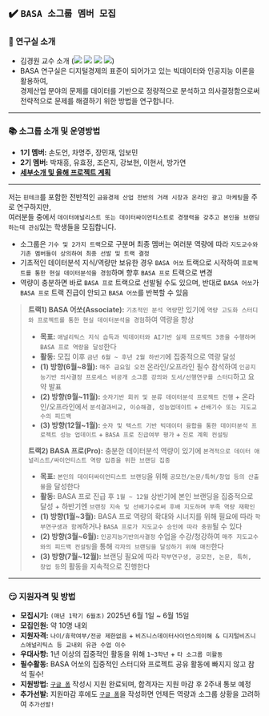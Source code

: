 ## ✔️ `BASA 소그룹 멤버 모집`

### :office: 연구실 소개
- 김경원 교수 소개 (<a href="https://sites.google.com/view/thekimk" target="_blank"><img src="https://img.shields.io/badge/Homepage-4285F4?style=flat-square&logo=Google&logoColor=white"/></a> <a href="https://scholar.google.com/citations?hl=ko&user=nHPe-4UAAAAJ&view_op=list_works&sortby=pubdate" target="_blank"><img src="https://img.shields.io/badge/Google Scholar-4285F4?style=flat-square&logo=Google Scholar&logoColor=white"/></a> <a href="https://www.youtube.com/channel/UCEYxJNI5dhnn_CdC9BEWTuA" target="_blank"><img src="https://img.shields.io/badge/YouTube-FF0000?style=flat-square&logo=YouTube&logoColor=white"/></a> <a href="https://github.com/thekimk" target="_blank"><img src="https://img.shields.io/badge/Github-181717?style=flat-square&logo=Github&logoColor=white"/></a>)
- BASA 연구실은 디지털경제의 표준이 되어가고 있는 빅데이터와 인공지능 이론을 활용하여,     
경제산업 분야의 문제를 데이터를 기반으로 정량적으로 분석하고 의사결정함으로써 전략적으로 문제를 해결하기 위한 방법을 연구합니다.    

---

### :books: 소그룹 소개 및 운영방법
- **1기 멤버:** 손도언, 차명주, 장민재, 임보민
- **2기 멤버:** 박재흥, 유효정, 조은지, 강보현, 이현서, 방가연
- [**세부소개 및 올해 프로젝트 계획**](https://github.com/thekimk/DEBA-Research/blob/main/%5BDocument%5D/DEBA_Introduction_20250101.pdf)

---

저는 `핀테크`를 포함한 전반적인 `금융경제 산업 전반의 거래 시장과 온라인 광고 마케팅`을 주로 연구하지만,     
여러분들 중에서 `데이터애널리스트 또는 데이터싸이언티스트로 경쟁력을 갖추고 본인을 브랜딩하는데 관심`있는 학생들을 모집합니다.     

- 소그룹은 `기수 및 2가지 트랙`으로 구분며 최종 멤버는 여러분 역량에 따라 `지도교수와 기존 멤버들이 상의하여 최종 선발 및 트랙 결정`     
- 기초적인 데이터분석 지식/역량만 보유한 경우 `BASA 어쏘` 트랙으로 시작하여 `프로젝트를 통한 현실 데이터분석을 경험`하며 향후 `BASA 프로` 트랙으로 변경     
- 역량이 충분하면 바로 `BASA 프로` 트랙으로 선발될 수도 있으며, 반대로 `BASA 어쏘`가 `BASA 프로` 트랙 진급이 안되고 `BASA 어쏘`를 반복할 수 있음     

> **트랙1) BASA 어쏘(Associate):** `기초적인 분석 역량`만 있기에 `역량 고도화 스터디와 프로젝트를 통한 현실 데이터분석을 경험`하여 역량을 향상
>
> - **목표:** `애널리틱스 지식 습득과 빅데이터와 AI기반 실제 프로젝트 3종을 수행하며 BASA 프로 역량을 달성`한다
> - **활동:** 모집 이후 `금년 6월 ~ 후년 2월 하반기`에 집중적으로 역량 달성
> - **(1) 방향(6월~8월):** `매주 금요일 오전` 온라인/오프라인 필수 참석하여 `인공지능기반 의사결정 프로세스 비공개 소그룹 강의와 도서/선행연구를 스터디`하고 요약 발표
> - **(2) 방향(9월~11월):** `숫자기반 회귀 및 분류 데이터분석 프로젝트 진행` + 온라인/오프라인에서 `분석결과비교, 이슈해결, 성능업데이트` + `선배기수 또는 지도교수의 피드백`
> - **(3) 방향(12월~1월):** `숫자 및 텍스트 기반 빅데이터 융합을 통한 데이터분석 프로젝트 성능 업데이트` + `BASA 프로 진급여부 평가` + `진로 계획 컨설팅`
>
> **트랙2) BASA 프로(Pro):** 충분한 데이터분석 역량이 있기에 `본격적으로 데이터 애널리스트/싸이언티스트 역량 입증을 위한 브랜딩 집중` 
>
> - **목표:** `본인의 데이터싸이언티스트 브랜딩`을 위해 `공모전/논문/특허/창업 등의 산출물`을 달성한다
> - **활동:** BASA 프로 진급 후 `1월 ~ 12월` 상반기에 본인 브랜딩을 집중적으로 달성 + 하반기엔 `브랜징 지속 및 선배기수로써 후배 지도하며 부족 역량 재확인`
> - **(1) 방향(1월~3월):** BASA 프로 역량의 확대와 시너지를 위해 필요에 따라 `학부연구생과 함께`하거나 `BASA 프로가 지도교수 승인에 따라 충원`될 수 있다 
> - **(2) 방향(3월~6월):** `인공지능기반의사결정` 수업을 수강/청강하여 `매주 지도교수와의 피드백 컨설팅`을 통해 `각자의 브랜딩을 달성하기 위해 매진`한다
> - **(3) 방향(7월~12월):** 브랜딩 필요에 따라 `학부연구생, 공모전, 논문, 특허, 창업 등`의 활동을 지속적으로 진행한다
  
---

### :smirk: 지원자격 및 방법

- **모집시기:** `(매년 1학기 6월초)` 2025년 6월 1일 ~ 6월 15일
- **모집인원:** 약 10명 내외
- **지원자격:** `나이/휴학여부/전공 제한없음` + `비즈니스데이터사이언스의이해 & 디지털비즈니스애널리틱스 등 교내외 유관 수업 이수`
- **우대사항:** 1년 이상의 집중적인 활동을 위해 `1~3학년` + `타 소그룹 미활동`
- **필수활동:** BASA 어쏘의 집중적인 스터디와 프로젝트 공유 활동에 빠지지 않고 참석 필수! 
- **지원방법:** [`구글 폼`](https://docs.google.com/forms/d/e/1FAIpQLScWGLWgGfGMFT8fkvSRSA-bgmcd6IUw1TA234tH05XEQOQCzw/viewform) 작성시 지원 완료되며, 합격자는 지원 마감 후 2주내 통보 예정
- **추가선발:** 지원마감 후에도 [`구글 폼`](https://docs.google.com/forms/d/e/1FAIpQLScWGLWgGfGMFT8fkvSRSA-bgmcd6IUw1TA234tH05XEQOQCzw/viewform)을 작성하면 언제든 역량과 소그룹 상황을 고려하여 `추가선발!`
